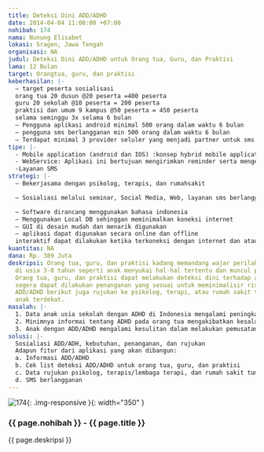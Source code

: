 ```yaml
---
title: Deteksi Dini ADD/ADHD
date: 2014-04-04 11:08:00 +07:00
nohibah: 174
nama: Nunung Elisabet
lokasi: Sragen, Jawa Tengah
organisasi: NA
judul: Deteksi Dini ADD/ADHD untuk Orang tua, Guru, dan Praktisi
lama: 12 Bulan
target: Orangtua, guru, dan praktisi
keberhasilan: |-
  – target peserta sosialisasi
  orang tua 20 dusun @20 peserta =400 peserta
  guru 20 sekolah @10 peserta = 200 peserta
  praktisi dan umum 9 kampus @50 peserta = 450 peserta
  selama seminggu 3x selama 6 bulan
  – Pengguna aplikasi android minimal 500 orang dalam waktu 6 bulan
  – pengguna sms berlangganan min 500 orang dalam waktu 6 bulan
  – Terdapat minimal 3 provider seluler yang menjadi partner untuk sms konten
tipe: |-
  - Mobile application (android dan IOS) :konsep hybrid mobile application dengan pada perangkat android, iOS. Konsep hybrid mobile application menggunakan framework mobile titanium
  - WebService: Aplikasi ini bertujuan mengirimkan reminder serta mengelola komunitas online (forum diskusi)
  -Layanan SMS
strategi: |-
  – Bekerjasama dengan psikolog, terapis, dan rumahsakit

  – Sosialiasi melalui seminar, Social Media, Web, layanan sms berlangganan

  – Software dirancang menggunakan bahasa indonesia
  – Menggunakan Local DB sehinggan meminimalkan koneksi internet
  – GUI di desain mudah dan menarik digunakan
  – aplikasi dapat digunakan secara online dan offline
  interaktif dapat dilakukan ketika terkoneksi dengan internet dan atau secara sms berlangganan.
kuantitas: NA
dana: Rp. 389 Juta
deskripsi: Orang tua, guru, dan praktisi kadang memandang wajar perilaku yang muncul
  di usia 3-8 tahun seperti anak menyukai hal-hal tertentu dan muncul perilaku aktif.
  Orang tua, guru, dan praktisi dapat melakukan deteksi dini terhadap anak sehingga
  segera dapat dilakukan penanganan yang sesuai untuk meminimalisir risiko anak dengan
  ADD/ADHD berikut juga rujukan ke psikolog, terapi, atau rumah sakit tumbuh kembang
  anak terdekat.
masalah: |-
  1. Data anak usia sekolah dengan ADHD di Indonesia mengalami peningkatan dari 4%-12% (Koran Sindo OL).
  2. Minimnya informai tentang ADHD pada orang tua mengakibatkan kesalahan penanganan dan pola asuh terhadap anak dengan ADHD, contoh kasis anak laki-laki usia 10 tahun dengan ADHD di Malang mengalami pemasungan dan hampir terbakar ketika rumahnya mengalami kebakaran. Padahal anak dengan ADHD dapat ditangani dengan terapi hormon otak baik secara medis maupun pembentukan perilaku. (http://www.adhd-centre.com/adhd-article/16-anak-adhd-hiperaktif-di-pasung-dok-sindo-tv)
  3. Anak dengan ADD/ADHD mengalami kesulitan dalam melakukan pemusatan perhatian. Hal ini akan memunculkan masalah baru ketika anak duduk di bangku sekolah jika guru tidak memahami karakter anak dengan ADD/ADHD. Anak akan mendapat label nakal atau bodoh karena dianggap tidak disiplin dan tidak memperhatikan guru ketika belajar di kelas.(http://tumbuhkembanganakku.com/2013/09/22/penyebab-dan-faktor-resiko-adhd/)
solusi: |-
  Sosialiasi ADD/ADH, kebutuhan, penanganan, dan rujukan
  Adapun fitur dari aplikasi yang akan dibangun:
  a. Informasi ADD/ADHD
  b. Cek list deteksi ADD/ADHD untuk orang tua, guru, dan praktisi
  c. Data rujukan psikolog, terapis/lembaga terapi, dan rumah sakit tumbuh kembang.
  d. SMS berlangganan
---
```


![174](/static/img/hibahcms/174.png){: .img-responsive }{: width="350" }

### {{ page.nohibah }} - {{ page.title }}

{{ page.deskripsi }}
